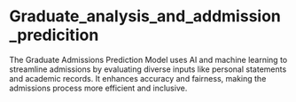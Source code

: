 # Graduate_analysis_and_addmission_predicition
The Graduate Admissions Prediction Model uses AI and machine learning to streamline admissions by evaluating diverse inputs like personal statements and academic records. It enhances accuracy and fairness, making the admissions process more efficient and inclusive.
